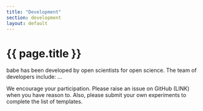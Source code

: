```yaml
---
title: "Development"
section: development
layout: default
---
```


# {{ page.title }}

babe has been developed by open scientists for open science. The team of developers include:
...

We encourage your participation. Please raise an issue on GitHub (LINK) when you have reason to. Also, please submit your own experiments to complete the list of templates.
